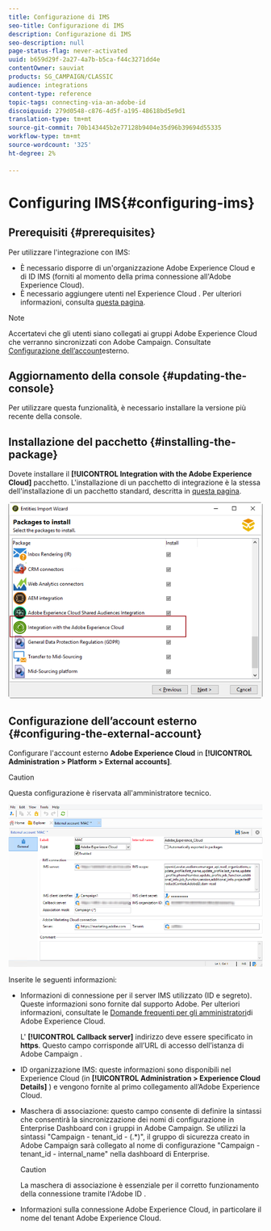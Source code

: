 ```yaml
---
title: Configurazione di IMS
seo-title: Configurazione di IMS
description: Configurazione di IMS
seo-description: null
page-status-flag: never-activated
uuid: b659d29f-2a27-4a7b-b5ca-f44c3271dd4e
contentOwner: sauviat
products: SG_CAMPAIGN/CLASSIC
audience: integrations
content-type: reference
topic-tags: connecting-via-an-adobe-id
discoiquuid: 279d0548-c876-4d5f-a195-48618bd5e9d1
translation-type: tm+mt
source-git-commit: 70b143445b2e77128b9404e35d96b39694d55335
workflow-type: tm+mt
source-wordcount: '325'
ht-degree: 2%

---
```



# Configuring IMS{#configuring-ims}

## Prerequisiti {#prerequisites}

Per utilizzare l&#39;integrazione con IMS:

* È necessario disporre di un&#39;organizzazione Adobe Experience Cloud e di ID IMS (forniti al momento della prima connessione all&#39;Adobe Experience Cloud).
* È necessario aggiungere utenti nel Experience Cloud . Per ulteriori informazioni, consulta [questa pagina](https://docs.adobe.com/content/help/en/core-services/interface/manage-users-and-products/admin-getting-started.html).

>[!NOTE]
>
>Accertatevi che gli utenti siano collegati ai gruppi Adobe Experience Cloud che verranno sincronizzati con  Adobe Campaign. Consultate [Configurazione dell’account](#configuring-the-external-account)esterno.

## Aggiornamento della console {#updating-the-console}

Per utilizzare questa funzionalità, è necessario installare la versione più recente della console.

## Installazione del pacchetto {#installing-the-package}

Dovete installare il **[!UICONTROL Integration with the Adobe Experience Cloud]** pacchetto. L&#39;installazione di un pacchetto di integrazione è la stessa dell&#39;installazione di un pacchetto standard, descritta in [questa pagina](../../installation/using/installing-campaign-standard-packages.md).

![](assets/ims_6.png)

## Configurazione dell’account esterno {#configuring-the-external-account}

Configurare l&#39;account esterno **Adobe Experience Cloud** in **[!UICONTROL Administration > Platform > External accounts]**.

>[!CAUTION]
>
>Questa configurazione è riservata all&#39;amministratore tecnico.

![](assets/ims_5.png)

Inserite le seguenti informazioni:

* Informazioni di connessione per il server IMS utilizzato (ID e segreto). Queste informazioni sono fornite dal supporto  Adobe. Per ulteriori informazioni, consultate le [Domande frequenti per gli amministratori](https://docs.adobe.com/content/help/en/core-services/interface/manage-users-and-products/faq.html)di Adobe Experience Cloud.

   L&#39; **[!UICONTROL Callback server]** indirizzo deve essere specificato in **https**. Questo campo corrisponde all’URL di accesso dell’istanza di Adobe Campaign .

* ID organizzazione IMS: queste informazioni sono disponibili nel Experience Cloud  (in **[!UICONTROL Administration > Experience Cloud Details]** ) e vengono fornite al primo collegamento all’Adobe Experience Cloud.
* Maschera di associazione: questo campo consente di definire la sintassi che consentirà la sincronizzazione dei nomi di configurazione in Enterprise Dashboard con i gruppi in  Adobe Campaign. Se utilizzi la sintassi &quot;Campaign - tenant_id - (.*)&quot;, il gruppo di sicurezza creato in  Adobe Campaign sarà collegato al nome di configurazione &quot;Campaign - tenant_id - internal_name&quot; nella dashboard di Enterprise.

   >[!CAUTION]
   >
   >La maschera di associazione è essenziale per il corretto funzionamento della connessione tramite l&#39;Adobe ID .

* Informazioni sulla connessione Adobe Experience Cloud, in particolare il nome del tenant Adobe Experience Cloud.


